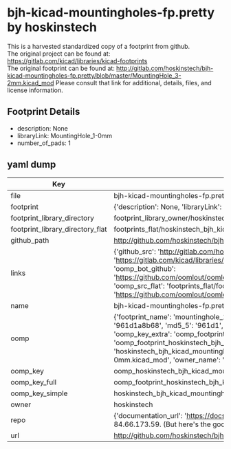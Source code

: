 # bjh-kicad-mountingholes-fp.pretty by hoskinstech  
This is a harvested standardized copy of a footprint from github.  
The original project can be found at:  
https://gitlab.com/kicad/libraries/kicad-footprints  
The original footprint can be found at:
http://gitlab.com/hoskinstech/bjh-kicad-mountingholes-fp.pretty/blob/master/MountingHole_3-2mm.kicad_mod
Please consult that link for additional, details, files, and license information.  
## Footprint Details
* description: None  
* libraryLink: MountingHole_1-0mm  
* number_of_pads: 1  
## yaml dump  
| Key | Value |  
| --- | --- |  
| file | bjh-kicad-mountingholes-fp.pretty/MountingHole_1-0mm.kicad_mod |  
| footprint | {'description': None, 'libraryLink': 'MountingHole_1-0mm', 'number_of_pads': 1} |  
| footprint_library_directory | footprint_library_owner/hoskinstech_bjh-kicad-mountingholes-fp.pretty |  
| footprint_library_directory_flat | footprints_flat/hoskinstech_bjh_kicad_mountingholes_fp_mountinghole_1_0mm/working |  
| github_path | http://github.com/hoskinstech/bjh-kicad-mountingholes-fp.pretty/blob/master/MountingHole_1-0mm.kicad_mod |  
| links | {'github_src': 'http://gitlab.com/hoskinstech/bjh-kicad-mountingholes-fp.pretty/blob/master/MountingHole_3-2mm.kicad_mod', 'github_src_repo': 'https://gitlab.com/kicad/libraries/kicad-footprints', 'oomp_bot': 'footprints/hoskinstech_bjh_kicad_mountingholes_fp_mountinghole_1_0mm/working', 'oomp_bot_github': 'https://github.com/oomlout/oomlout_oomp_footprint_bot/tree/main/footprints/hoskinstech_bjh_kicad_mountingholes_fp_mountinghole_1_0mm/working', 'oomp_src_flat': 'footprints_flat/footprints_flat/hoskinstech_bjh_kicad_mountingholes_fp_mountinghole_1_0mm/working', 'oomp_src_flat_github': 'https://github.com/oomlout/oomlout_oomp_footprint_src/tree/main/footprints_flat/hoskinstech_bjh_kicad_mountingholes_fp_mountinghole_1_0mm/working'} |  
| name | bjh-kicad-mountingholes-fp.pretty |  
| oomp | {'footprint_name': 'mountinghole_1_0mm', 'library_name': 'bjh_kicad_mountingholes_fp', 'md5': '961d1a8b6806dc58056721fb0ea60683', 'md5_10': '961d1a8b68', 'md5_5': '961d1', 'md5_6': '961d1a', 'oomp_key': 'oomp_hoskinstech_bjh_kicad_mountingholes_fp_mountinghole_1_0mm', 'oomp_key_extra': 'oomp_footprint_hoskinstech_bjh_kicad_mountingholes_fp_mountinghole_1_0mm', 'oomp_key_full': 'oomp_footprint_hoskinstech_bjh_kicad_mountingholes_fp_mountinghole_1_0mm_961d1a', 'oomp_key_simple': 'hoskinstech_bjh_kicad_mountingholes_fp_mountinghole_1_0mm', 'original_filename': 'bjh-kicad-mountingholes-fp.pretty/MountingHole_1-0mm.kicad_mod', 'owner_name': 'hoskinstech'} |  
| oomp_key | oomp_hoskinstech_bjh_kicad_mountingholes_fp_mountinghole_1_0mm |  
| oomp_key_full | oomp_footprint_hoskinstech_bjh_kicad_mountingholes_fp_mountinghole_1_0mm |  
| oomp_key_simple | hoskinstech_bjh_kicad_mountingholes_fp_mountinghole_1_0mm |  
| owner | hoskinstech |  
| repo | {'documentation_url': 'https://docs.github.com/rest/overview/resources-in-the-rest-api#rate-limiting', 'message': "API rate limit exceeded for 84.66.173.59. (But here's the good news: Authenticated requests get a higher rate limit. Check out the documentation for more details.)"} |  
| url | http://github.com/hoskinstech/bjh-kicad-mountingholes-fp.pretty |  

